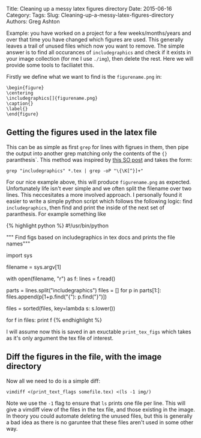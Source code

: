 Title: Cleaning up a messy latex figures directory
Date: 2015-06-16
Category: 
Tags: 
Slug: Cleaning-up-a-messy-latex-figures-directory
Authors: Greg Ashton

Example: you have worked on a project for a few weeks/months/years
and over that time you have changed which figures are used. This generally
leaves a trail of unused files which now you want to remove. The simple answer
is to find all occurances of `includegraphics` and check if it exists in your
image collection (for me I use `./img`), then delete the rest. Here we will
provide some tools to faciliatet this.

Firstly we define what we want to find is the `figurename.png` in:

    \begin{figure}
    \centering
    \includegraphics[]{figurename.png}
    \caption{}
    \label{}
    \end{figure}

## Getting the figures used in the latex file

This can be as simple as first `grep` for lines with figrues in them, then pipe
the output into another grep matching only the contents of the `{}`
paranthesis`.  This method was inspired by [this SO
post](http://unix.stackexchange.com/questions/108250/print-the-string-between-two-parentheses)
and takes the form:

    grep "includegraphics" *.tex | grep -oP "\{\K[^}]+"

For our nice example above, this will produce `figurename.png` as expected.
Unfortunately life isn't ever simple and we often split the filename over two
lines. This neccesitates a more involved approach. I personally found it easier
to write a simple python script which follows the following logic: find
`includegraphics`, then find and print the inside of the next set of
paranthesis. For example something like

{% highlight python %}
#!/usr/bin/python

""" Find figs based on includegraphics in tex docs and prints the file names"""

import sys

filename = sys.argv[1]

with open(filename, "r") as f:
    lines = f.read()

parts = lines.split("includegraphics")
files = []
for p in parts[1:]:
    files.append(p[1+p.find("{"): p.find("}")])

files = sorted(files, key=lambda s: s.lower())

for f in files:
    print f
{% endhighlight %}

I will assume now this is saved in an exuctable `print_tex_figs` which takes
as it's only argument the tex file of interest.

## Diff the figures in the file, with the image directory

Now all we need to do is a simple diff:

    vimdiff <(print_text_flags somefile.tex) <(ls -1 img/)

Note we use the `-1` flag to ensure that `ls` prints one file per line. This
will give a vimdiff view of the files in the tex file, and those existing in
the image. In theory you could automate deleting the unused files, but this is
generally a bad idea as there is no garuntee that these files aren't used in
some other way.
